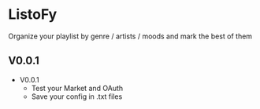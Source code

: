 # ListoFy
Organize your playlist by genre / artists / moods and mark the best of them

## V0.0.1
- V0.0.1
    - Test your Market and OAuth 
    - Save your config in .txt files